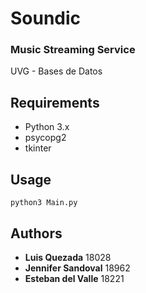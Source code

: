 # Soundic
### Music Streaming Service
UVG - Bases de Datos

## Requirements
* Python 3.x
* psycopg2
* tkinter

## Usage

```
python3 Main.py
```

## Authors
* **Luis Quezada** 18028
* **Jennifer Sandoval** 18962
* **Esteban del Valle** 18221